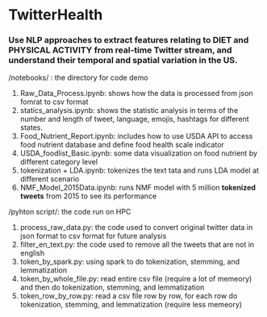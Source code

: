 #  TwitterHealth
<h3>Use NLP approaches to extract features relating to DIET and PHYSICAL ACTIVITY from real-time Twitter stream, and understand their temporal and spatial variation in the US. </h3>


/notebooks/ : the directory for code demo
1. Raw_Data_Process.ipynb: shows how the data is processed from json fomrat to csv format
2. statics_analysis.ipynb: shows the statistic analysis in terms of the number and length of tweet, language, emojis, hashtags for different states.
3. Food_Nutrient_Report.ipynb: includes how to use USDA API to access food nutrient database and define food health scale indicator
4. USDA_foodlist_Basic.ipynb: some data visualization on food nutrient by different category level
5. tokenization + LDA.ipynb: tokenizes the text tata and runs LDA model at different scenario
6. NMF_Model_2015Data.ipynb: runs NMF model with 5 million __tokenized tweets__ from 2015 to see its performance


/pyhton script/: the code run on HPC
1. process_raw_data.py: the code used to convert original twitter data in json format to csv format for future analysis
2. filter_en_text.py: the code used to remove all the tweets that are not in english
3. token_by_spark.py: using spark to do tokenization, stemming, and lemmatization
4. token_by_whole_file.py: read entire csv file (require a lot of memeory) and then do tokenization, stemming, and lemmatization
5. token_row_by_row.py: read a csv file row by row, for each row do tokenization, stemming, and lemmatization (require less memeory)
